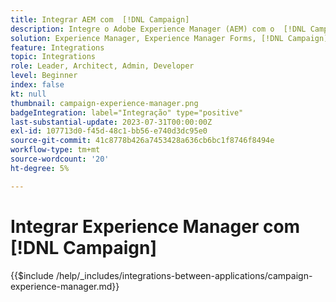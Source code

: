 ```yaml
---
title: Integrar AEM com  [!DNL Campaign]
description: Integre o Adobe Experience Manager (AEM) com o  [!DNL Campaign] para criar e gerenciar campanhas de email.
solution: Experience Manager, Experience Manager Forms, [!DNL Campaign], [!DNL Campaign] v8, [!DNL Campaign] Standard, [!DNL Campaign] Classic v7
feature: Integrations
topic: Integrations
role: Leader, Architect, Admin, Developer
level: Beginner
index: false
kt: null
thumbnail: campaign-experience-manager.png
badgeIntegration: label="Integração" type="positive"
last-substantial-update: 2023-07-31T00:00:00Z
exl-id: 107713d0-f45d-48c1-bb56-e740d3dc95e0
source-git-commit: 41c8778b426a7453428a636cb6bc1f8746f8494e
workflow-type: tm+mt
source-wordcount: '20'
ht-degree: 5%

---
```


# Integrar Experience Manager com [!DNL Campaign]

{{$include /help/_includes/integrations-between-applications/campaign-experience-manager.md}}
